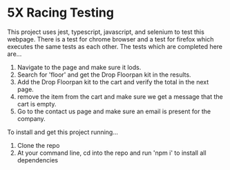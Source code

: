 # 5X Racing Testing
This project uses jest, typescript, javascript, and selenium to test this webpage.
There is a test for chrome browser and a test for firefox which executes the same
tests as each other. 
The tests which are completed here are...
1) Navigate to the page and make sure it lods.
2) Search for 'floor' and get the Drop Floorpan kit in the results.
3) Add the Drop Floorpan kit to the cart and verify the total in the next page.
4) remove the item from the cart and make sure we get a message that the cart is empty.
5) Go to the contact us page and make sure an email is present for the company.

To install and get this project running...
1) Clone the repo
2) At your command line, cd into the repo and run 'npm i' to install all dependencies